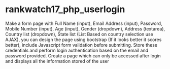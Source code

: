 # rankwatch17_php_userlogin
Make a form page with Full Name (input), Email Address (input), Password, Mobile Number (input), Age (input), Gender (dropdown), Address (textarea), Country list (dropdown), State list (List Based on country selection use AJAX), you can design the page using bootstrap (If it looks better it scores better), include Javascript form validation before submitting. Store these credentials and perform login authentication based on the email and password provided. Create a page which can only be accessed after login and displays all the information stored of the user
